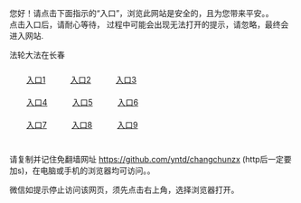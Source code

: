 您好！请点击下面指示的“入口”，浏览此网站是安全的，且为您带来平安。。 <br/>
点击入口后，请耐心等待， 过程中可能会出现无法打开的提示，请忽略，最终会进入网站. </br>

法轮大法在长春<br/>
<div style="padding:10px"><a style="margin:20px" target="_blank" href="https://d1zosxbf3a7wml.cloudfront.net/2Qpsp?mpubxqvp" id="ccLink1" rel="nofollow">入口1</a> <a target="_blank" style="margin:20px" href="https://d3vs8y7rtfx4sw.cloudfront.net/2Qpsp?joehym" id="ccLink2" rel="nofollow">入口2</a> <a style="margin:20px" target="_blank" href="https://d2sr6t6m6pib1m.cloudfront.net/2Qpsp?emncyv" id="ccLink3" rel="nofollow">入口3</a></div>

<div style="padding:10px" ><a style="margin:20px" target="_blank" href="https://d1zosxbf3a7wml.cloudfront.net/2Qpsp?mpubxqvp" id="ccLink4" rel="nofollow">入口4</a> <a style="margin:20px" href="https://d3vs8y7rtfx4sw.cloudfront.net/2Qpsp?joehym" target="_blank" id="ccLink5" rel="nofollow">入口5</a> <a style="margin:20px" href="https://d2sr6t6m6pib1m.cloudfront.net/2Qpsp?emncyv" target="_blank" id="ccLink6" rel="nofollow">入口6</a></div>

<div style="padding:10px"><a style="margin:20px" target="_blank" href="https://d1zosxbf3a7wml.cloudfront.net/2Qpsp?mpubxqvp" id="ccLink7" rel="nofollow">入口7</a> <a style="margin:20px" href="https://d3vs8y7rtfx4sw.cloudfront.net/2Qpsp?joehym" target="_blank" id="ccLink8" rel="nofollow">入口8</a> <a style="margin:20px" target="_blank" href="https://d2sr6t6m6pib1m.cloudfront.net/2Qpsp?emncyv" id="ccLink9" rel="nofollow">入口9</a></div>

<br/>



请复制并记住免翻墙网址 https://github.com/yntd/changchunzx (http后一定要加s)，在电脑或手机的浏览器均可访问。。<br/>

微信如提示停止访问该网页，须先点击右上角，选择浏览器打开。
